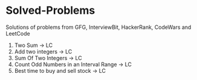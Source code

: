 # Solved-Problems
Solutions of problems from GFG, InterviewBit, HackerRank, CodeWars and LeetCode

1. Two Sum -> LC
2. Add two integers -> LC
3. Sum Of Two Integers -> LC
4. Count Odd Numbers in an Interval Range -> LC
5. Best time to buy and sell stock -> LC
